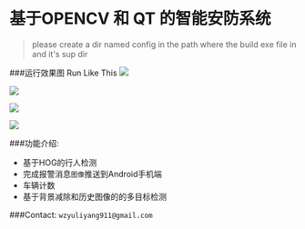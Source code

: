 # 基于OPENCV 和 QT 的智能安防系统
>  please create a dir named config in the path where the build exe file in and it's sup dir

###运行效果图
Run  Like This
![](http://ww2.sinaimg.cn/large/6bbcb512jw1eq1mk0h5zvj20qp0n3jve.jpg)

![](http://7qnct6.com1.z0.glb.clouddn.com/car.gif)

![](http://7qnct6.com1.z0.glb.clouddn.com/sport.gif)

![](http://7qnct6.com1.z0.glb.clouddn.com/people.gif)


###功能介绍:
* 基于HOG的行人检测
* 完成报警消息`图像`推送到Android手机端
* 车辆计数
* 基于背景减除和历史图像的的多目标检测
 

###Contact:
`wzyuliyang911@gmail.com`



